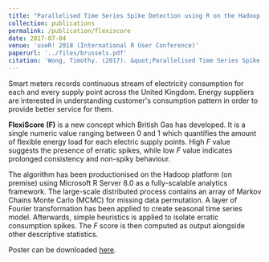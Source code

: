 ```yaml
---
title: "Parallelised Time Series Spike Detection using R on the Hadoop Platform"
collection: publications
permalink: /publication/flexiscore
date: 2017-07-04
venue: 'useR! 2018 (International R User Conference)'
paperurl: '../files/brussels.pdf'
citation: 'Wong, Timothy. (2017). &quot;Parallelised Time Series Spike Detection using R on the Hadoop Platform.&quot; <i>International R User Conference 2018</i>.'
---
```


Smart meters records continuous stream of electricity consumption for each and every supply point across the United Kingdom. Energy suppliers are interested in understanding customer's consumption pattern in order to provide better service for them.

**FlexiScore (F)** is a new concept which British Gas has developed. It is a single numeric value ranging between 0 and 1 which quantifies the amount of flexible energy load for each electric supply points. High *F* value suggests the presence of erratic spikes, while low *F* value indicates prolonged consistency and non-spiky behaviour.

The algorithm has been productionised on the Hadoop platform (on premise) using Microsoft R Server 8.0 as a fully-scalable analytics framework. The large-scale distributed process contains an array of Markov Chains Monte Carlo (MCMC) for missing data permutation. A layer of Fourier transformation has been applied to create seasonal time series model. Afterwards, simple heuristics is applied to isolate erratic consumption spikes. The *F* score is then computed as output alongside other descriptive statistics.

Poster can be downloaded [here](../files/brussels.pdf).